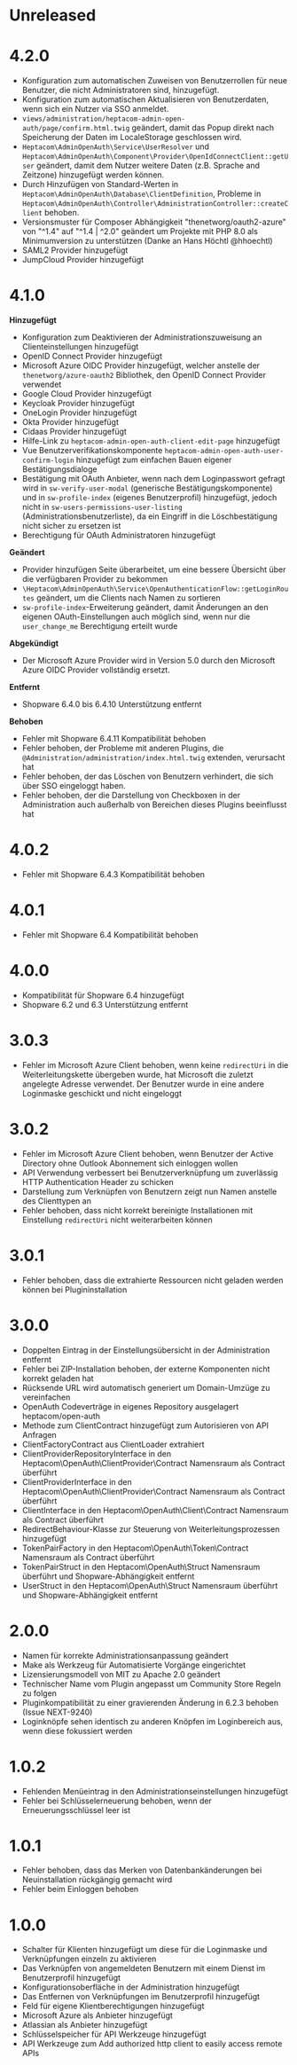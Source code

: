 # Unreleased

# 4.2.0

* Konfiguration zum automatischen Zuweisen von Benutzerrollen für neue Benutzer, die nicht Administratoren sind, hinzugefügt.
* Konfiguration zum automatischen Aktualisieren von Benutzerdaten, wenn sich ein Nutzer via SSO anmeldet.
* `views/administration/heptacom-admin-open-auth/page/confirm.html.twig` geändert, damit das Popup direkt nach Speicherung der Daten im LocaleStorage geschlossen wird.
* `Heptacom\AdminOpenAuth\Service\UserResolver` und `Heptacom\AdminOpenAuth\Component\Provider\OpenIdConnectClient::getUser` geändert, damit dem Nutzer weitere Daten (z.B. Sprache and Zeitzone) hinzugefügt werden können.
* Durch Hinzufügen von Standard-Werten in `Heptacom\AdminOpenAuth\Database\ClientDefinition`, Probleme in `Heptacom\AdminOpenAuth\Controller\AdministrationController::createClient` behoben.
* Versionsmuster für Composer Abhängigkeit "thenetworg/oauth2-azure" von "^1.4" auf "^1.4 | ^2.0" geändert um Projekte mit PHP 8.0 als Minimumversion zu unterstützen (Danke an Hans Höchtl @hhoechtl)
* SAML2 Provider hinzugefügt
* JumpCloud Provider hinzugefügt

# 4.1.0

**Hinzugefügt**

* Konfiguration zum Deaktivieren der Administrationszuweisung an Clienteinstellungen hinzugefügt
* OpenID Connect Provider hinzugefügt
* Microsoft Azure OIDC Provider hinzugefügt, welcher anstelle der `thenetworg/azure-oauth2` Bibliothek, den OpenID Connect Provider verwendet
* Google Cloud Provider hinzugefügt
* Keycloak Provider hinzugefügt
* OneLogin Provider hinzugefügt
* Okta Provider hinzugefügt
* Cidaas Provider hinzugefügt
* Hilfe-Link zu `heptacom-admin-open-auth-client-edit-page` hinzugefügt
* Vue Benutzerverifikationskomponente `heptacom-admin-open-auth-user-confirm-login` hinzugefügt zum einfachen Bauen eigener Bestätigungsdialoge
* Bestätigung mit OAuth Anbieter, wenn nach dem Loginpasswort gefragt wird in `sw-verify-user-modal` (generische Bestätigungskomponente) und in `sw-profile-index` (eigenes Benutzerprofil) hinzugefügt, jedoch nicht in `sw-users-permissions-user-listing` (Administrationsbenutzerliste), da ein Eingriff in die Löschbestätigung nicht sicher zu ersetzen ist
* Berechtigung für OAuth Administratoren hinzugefügt

**Geändert**

* Provider hinzufügen Seite überarbeitet, um eine bessere Übersicht über die verfügbaren Provider zu bekommen
* `\Heptacom\AdminOpenAuth\Service\OpenAuthenticationFlow::getLoginRoutes` geändert, um die Clients nach Namen zu sortieren
* `sw-profile-index`-Erweiterung geändert, damit Änderungen an den eigenen OAuth-Einstellungen auch möglich sind, wenn nur die `user_change_me` Berechtigung erteilt wurde

**Abgekündigt**

* Der Microsoft Azure Provider wird in Version 5.0 durch den Microsoft Azure OIDC Provider vollständig ersetzt.

**Entfernt**

* Shopware 6.4.0 bis 6.4.10 Unterstützung entfernt

**Behoben**

* Fehler mit Shopware 6.4.11 Kompatibilität behoben
* Fehler behoben, der Probleme mit anderen Plugins, die `@Administration/administration/index.html.twig` extenden, verursacht hat
* Fehler behoben, der das Löschen von Benutzern verhindert, die sich über SSO eingeloggt haben.
* Fehler behoben, der die Darstellung von Checkboxen in der Administration auch außerhalb von Bereichen dieses Plugins beeinflusst hat

# 4.0.2

* Fehler mit Shopware 6.4.3 Kompatibilität behoben

# 4.0.1

* Fehler mit Shopware 6.4 Kompatibilität behoben

# 4.0.0

* Kompatibilität für Shopware 6.4 hinzugefügt
* Shopware 6.2 und 6.3 Unterstützung entfernt

# 3.0.3

* Fehler im Microsoft Azure Client behoben, wenn keine `redirectUri` in die Weiterleitungskette übergeben wurde, hat Microsoft die zuletzt angelegte Adresse verwendet. Der Benutzer wurde in eine andere Loginmaske geschickt und nicht eingeloggt

# 3.0.2

* Fehler im Microsoft Azure Client behoben, wenn Benutzer der Active Directory ohne Outlook Abonnement sich einloggen wollen
* API Verwendung verbessert bei Benutzerverknüpfung um zuverlässig HTTP Authentication Header zu schicken
* Darstellung zum Verknüpfen von Benutzern zeigt nun Namen anstelle des Clienttypen an
* Fehler behoben, dass nicht korrekt bereinigte Installationen mit Einstellung `redirectUri` nicht weiterarbeiten können

# 3.0.1

* Fehler behoben, dass die extrahierte Ressourcen nicht geladen werden können bei Plugininstallation

# 3.0.0

* Doppelten Eintrag in der Einstellungsübersicht in der Administration entfernt
* Fehler bei ZIP-Installation behoben, der externe Komponenten nicht korrekt geladen hat
* Rücksende URL wird automatisch generiert um Domain-Umzüge zu vereinfachen
* OpenAuth Codeverträge in eigenes Repository ausgelagert heptacom/open-auth
* Methode zum ClientContract hinzugefügt zum Autorisieren von API Anfragen 
* ClientFactoryContract aus ClientLoader extrahiert
* ClientProviderRepositoryInterface in den Heptacom\OpenAuth\ClientProvider\Contract Namensraum als Contract überführt
* ClientProviderInterface in den Heptacom\OpenAuth\ClientProvider\Contract Namensraum als Contract überführt
* ClientInterface in den Heptacom\OpenAuth\Client\Contract Namensraum als Contract überführt
* RedirectBehaviour-Klasse zur Steuerung von Weiterleitungsprozessen hinzugefügt
* TokenPairFactory in den Heptacom\OpenAuth\Token\Contract Namensraum als Contract überführt
* TokenPairStruct in den Heptacom\OpenAuth\Struct Namensraum überführt und Shopware-Abhängigkeit entfernt
* UserStruct in den Heptacom\OpenAuth\Struct Namensraum überführt und Shopware-Abhängigkeit entfernt

# 2.0.0

* Namen für korrekte Administrationsanpassung geändert
* Make als Werkzeug für Automatisierte Vorgänge eingerichtet
* Lizensierungsmodell von MIT zu Apache 2.0 geändert
* Technischer Name vom Plugin angepasst um Community Store Regeln zu folgen
* Pluginkompatibilität zu einer gravierenden Änderung in 6.2.3 behoben (Issue NEXT-9240)
* Loginknöpfe sehen identisch zu anderen Knöpfen im Loginbereich aus, wenn diese fokussiert werden

# 1.0.2

* Fehlenden Menüeintrag in den Administrationseinstellungen hinzugefügt
* Fehler bei Schlüsselerneuerung behoben, wenn der Erneuerungsschlüssel leer ist

# 1.0.1

* Fehler behoben, dass das Merken von Datenbankänderungen bei Neuinstallation rückgängig gemacht wird
* Fehler beim Einloggen behoben

# 1.0.0

* Schalter für Klienten hinzugefügt um diese für die Loginmaske und Verknüpfungen einzeln zu aktivieren
* Das Verknüpfen von angemeldeten Benutzern mit einem Dienst im Benutzerprofil hinzugefügt
* Konfigurationsoberfläche in der Administration hinzugefügt
* Das Entfernen von Verknüpfungen im Benutzerprofil hinzugefügt
* Feld für eigene Klientberechtigungen hinzugefügt
* Microsoft Azure als Anbieter hinzugefügt
* Atlassian als Anbieter hinzugefügt
* Schlüsselspeicher für API Werkzeuge hinzugefügt
* API Werkzeuge zum Add authorized http client to easily access remote APIs
